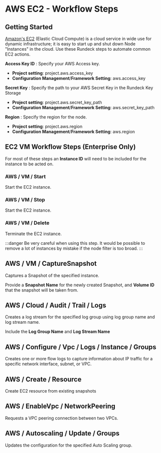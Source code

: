 # AWS EC2 - Workflow Steps


## Getting Started

[Amazon's EC2](https://aws.amazon.com/ec2/) (Elastic Cloud Compute) is a cloud service in wide use for dynamic infrastructure; it is easy to start up and shut down Node "Instances" in the cloud.  Use these Rundeck steps to automate common EC2 actions.

**Access Key ID**
: Specify your AWS Access key.

- **Project setting**: project.aws.access_key
- **Configuration Management**/**Framework Setting**: aws.access_key

**Secret Key**
: Specify the path to your AWS Secret Key in the Rundeck Key Storage

- **Project setting**: project.aws.secret_key_path
- **Configuration Management**/**Framework Setting**: aws.secret_key_path

**Region**
: Specify the region for the node.

- **Project setting**: project.aws.region
- **Configuration Management**/**Framework Setting**: aws.region

## EC2 VM Workflow Steps (Enterprise Only)

For most of these steps an **Instance ID** will need to be included for the instance to be acted on.

### AWS / VM / Start

Start the EC2 instance.

### AWS / VM / Stop

Start the EC2 instance.

### AWS / VM / Delete

Terminate the EC2 instance.

:::danger
 Be very careful when using this step.  It would be possible to remove a lot of instances by mistake if the node filter is too broad.
:::

## AWS / VM / CaptureSnapshot

Captures a Snapshot of the specified instance.

Provide a **Snapshot Name** for the newly created Snapshot, and **Volume ID** that the snapshot will be taken from.

## AWS / Cloud / Audit / Trail / Logs

Creates a log stream for the specified log group using log group name and log stream name.

Include the **Log Group Name** and **Log Stream Name**

## AWS / Configure / Vpc / Logs / Instance / Groups

Creates one or more flow logs to capture information about IP traffic for a specific network interface, subnet, or VPC.

## AWS / Create / Resource

Create EC2 resource from existing snapshots

## AWS / EnableVpc / NetworkPeering

Requests a VPC peering connection between two VPCs.

## AWS / Autoscaling / Update / Groups

Updates the configuration for the specified Auto Scaling group.
